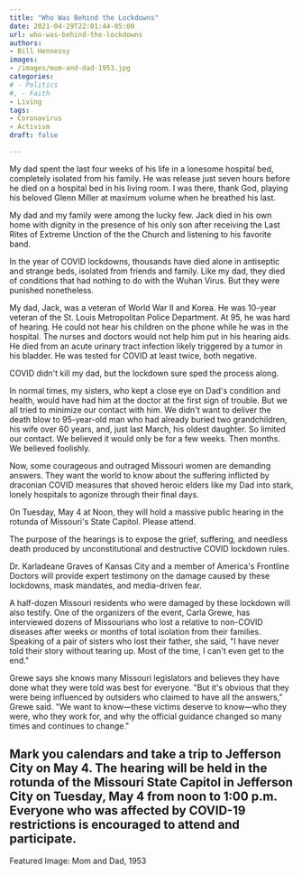 ```yaml
---
title: "Who Was Behind the Lockdowns"
date: 2021-04-29T22:01:44-05:00
url: who-was-behind-the-lockdowns
authors: 
- Bill Hennessy
images: 
- /images/mom-and-dad-1953.jpg
categories: 
# - Politics
#, - Faith
- Living
tags: 
- Coronavirus
- Activism
draft: false

---
```


My dad spent the last four weeks of his life in a lonesome hospital bed, completely isolated from his family. He was release just seven hours before he died on a hospital bed in his living room. I was there, thank God, playing his beloved Glenn Miller at maximum volume when he breathed his last. 

My dad and my family were among the lucky few. Jack died in his own home with dignity in the presence of his only son after receiving the Last Rites of Extreme Unction of the the Church and listening to his favorite band. 

In the year of COVID lockdowns, thousands have died alone in antiseptic and strange beds, isolated from friends and family. Like my dad, they died of conditions that had nothing to do with the Wuhan Virus. But they were punished nonetheless. 

My dad, Jack, was a veteran of World War II and Korea. He was 10-year veteran of the St. Louis Metropolitan Police Department. At 95, he was hard of hearing. He could not hear his children on the phone while he was in the hospital. The nurses and doctors would not help him put in his hearing aids. He died from an acute urinary tract infection likely triggered by a tumor in his bladder. He was tested for COVID at least twice, both negative. 

COVID didn't kill my dad, but the lockdown sure sped the process along. 

In normal times, my sisters, who kept a close eye on Dad's condition and health, would have had him at the doctor at the first sign of trouble. But we all tried to minimize our contact with him. We didn't want to deliver the death blow to 95-year-old man who had already buried two grandchildren, his wife over 60 years, and, just last March, his oldest daughter. So limited our contact. We believed it would only be for a few weeks. Then months. We believed foolishly. 

Now, some courageous and outraged Missouri women are demanding answers. They want the world to know about the suffering inflicted by draconian COVID measures that shoved heroic elders like my Dad into stark, lonely hospitals to agonize through their final days. 

On Tuesday, May 4 at Noon, they will hold a massive public hearing in the rotunda of Missouri's State Capitol. Please attend. 

The purpose of the hearings is to expose the grief, suffering, and needless death produced by unconstitutional and destructive COVID lockdown rules. 

Dr. Karladeane Graves of Kansas City and a member of America's Frontline Doctors will provide expert testimony on the damage caused by these lockdowns, mask mandates, and media-driven fear. 

A half-dozen Missouri residents who were damaged by these lockdown will also testify. One of the organizers of the event, Carla Grewe, has interviewed dozens of Missourians who lost a relative to non-COVID diseases after weeks or months of total isolation from their families. Speaking of a pair of sisters who lost their father, she said, "I have never told their story without tearing up. Most of the time, I can't even get to the end." 

Grewe says she knows many Missouri legislators and believes they have done what they were told was best for everyone. "But it's obvious that they were being influenced by outsiders who claimed to have all the answers," Grewe said. "We want to know—these victims deserve to know—who they were, who they work for, and why the official guidance changed so many times and continues to change."

Mark you calendars and take a trip to Jefferson City on May 4. The hearing will be held in the rotunda of the Missouri State Capitol in Jefferson City on Tuesday, May 4 from noon to 1:00 p.m. Everyone who was affected by COVID-19 restrictions is encouraged to attend and participate. 
---
Featured Image: Mom and Dad, 1953